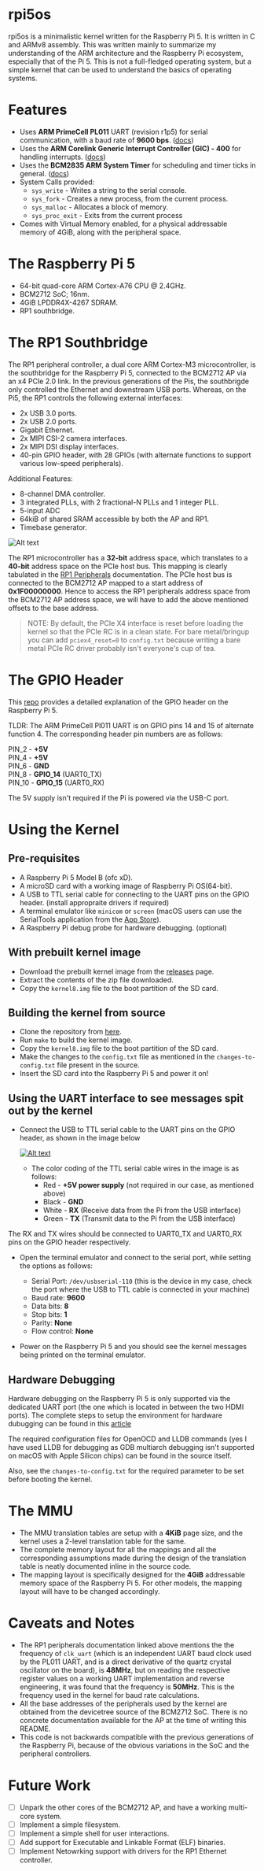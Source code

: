 # rpi5os

rpi5os is a minimalistic kernel written for the Raspberry Pi 5. It is written in C and ARMv8 assembly. This was written mainly to summarize my understanding of the ARM architecture and the Raspberry Pi ecosystem, especially that of the Pi 5. This is not a full-fledged operating system, but a simple kernel that can be used to understand the basics of operating systems.

# Features

- Uses **ARM PrimeCell PL011** UART (revision r1p5) for serial communication, with a baud rate of **9600 bps**. ([docs](https://developer.arm.com/documentation/ddi0183/g))
- Uses the **ARM Corelink Generic Interrupt Controller (GIC) - 400** for handling interrupts. ([docs](https://developer.arm.com/documentation/ddi0471/b))
- Uses the **BCM2835 ARM System Timer** for scheduling and timer ticks in general. ([docs](https://datasheets.raspberrypi.com/bcm2835/bcm2835-peripherals.pdf))
- System Calls provided:
  - `sys_write` - Writes a string to the serial console.
  - `sys_fork` - Creates a new process, from the current process.
  - `sys_malloc` - Allocates a block of memory.
  - `sys_proc_exit` - Exits from the current process
- Comes with Virtual Memory enabled, for a physical addressable memory of 4GiB, along with the peripheral space.

# The Raspberry Pi 5

- 64-bit quad-core ARM Cortex-A76 CPU @ 2.4GHz.
- BCM2712 SoC; 16nm.
- 4GiB LPDDR4X-4267 SDRAM.
- RP1 southbridge.

# The RP1 Southbridge

The RP1 peripheral controller, a dual core ARM Cortex-M3 microcontroller, is the southbridge for the Raspberry Pi 5, connected to the BCM2712 AP via an x4 PCIe 2.0 link. In the previous generations of the Pis, the southbrigde only controlled the Ethernet and downstream USB ports. Whereas, on the Pi5, the RP1 controls the following external interfaces:

- 2x USB 3.0 ports.
- 2x USB 2.0 ports.
- Gigabit Ethernet.
- 2x MIPI CSI-2 camera interfaces.
- 2x MIPI DSI display interfaces.
- 40-pin GPIO header, with 28 GPIOs (with alternate functions to support various low-speed peripherals).

Additional Features:

- 8-channel DMA controller.
- 3 integrated PLLs, with 2 fractional-N PLLs and 1 integer PLL.
- 5-input ADC
- 64kiB of shared SRAM accessible by both the AP and RP1.
- Timebase generator.

![Alt text](./assets/rp1-arch.png "RP1 Architecture")

The RP1 microcontroller has a **32-bit** address space, which translates to a **40-bit** address space on the PCIe host bus. This mapping is clearly tabulated in the [RP1 Peripherals](https://datasheets.raspberrypi.com/rp1/rp1-peripherals.pdf) documentation.
The PCIe host bus is connected to the BCM2712 AP mapped to a start address of **0x1F00000000**.
Hence to access the RP1 peripherals address space from the BCM2712 AP address space, we will have to add the above mentioned offsets to the base address.

> NOTE: By default, the PCIe X4 interface is reset before loading the kernel so that the PCIe RC is in a clean state. For bare metal/bringup you can add `pciex4_reset=0` to `config.txt` because writing a bare metal PCIe RC driver probably isn't everyone's cup of tea.

# The GPIO Header

This [repo](https://github.com/Felipegalind0/RPI5.pinout) provides a detailed explanation of the GPIO header on the Raspberry Pi 5.

TLDR: The ARM PrimeCell Pl011 UART is on GPIO pins 14 and 15 of alternate function 4.
The corresponding header pin numbers are as follows:

PIN_2 - **+5V**\
PIN_4 - **+5V**\
PIN_6 - **GND**\
PIN_8 - **GPIO_14** (UART0_TX)\
PIN_10 - **GPIO_15** (UART0_RX)

The 5V supply isn't required if the Pi is powered via the USB-C port.

# Using the Kernel

## Pre-requisites

- A Raspberry Pi 5 Model B (ofc xD).
- A microSD card with a working image of Raspberry Pi OS(64-bit).
- A USB to TTL serial cable for connecting to the UART pins on the GPIO header. (install appropraite drivers if required)
- A terminal emulator like `minicom` or `screen` (macOS users can use the SerialTools application from the [App Store](https://apps.apple.com/gb/app/serialtools/id611021963)).
- A Raspberry Pi debug probe for hardware debugging. (optional)

## With prebuilt kernel image

- Download the prebuilt kernel image from the [releases](https://github.com/puranikvinit/rpi5os/releases) page.
- Extract the contents of the zip file downloaded.
- Copy the `kernel8.img` file to the boot partition of the SD card.

## Building the kernel from source

- Clone the repository from [here](https://github.com/puranikvinit/rpi5os.git).
- Run `make` to build the kernel image.
- Copy the `kernel8.img` file to the boot partition of the SD card.
- Make the changes to the `config.txt` file as mentioned in the `changes-to-config.txt` file present in the source.
- Insert the SD card into the Raspberry Pi 5 and power it on!

## Using the UART interface to see messages spit out by the kernel

- Connect the USB to TTL serial cable to the UART pins on the GPIO header, as shown in the image below

  [![Alt text](./assets/serial-conn.jpeg "TTL Serial cable connection")](./assets/serial-conn.jpeg)

  - The color coding of the TTL serial cable wires in the image is as follows:
    - Red - **+5V power supply** (not required in our case, as mentioned above)
    - Black - **GND**
    - White - **RX** (Receive data from the Pi from the USB interface)
    - Green - **TX** (Transmit data to the Pi from the USB interface)

The RX and TX wires should be connected to UART0_TX and UART0_RX pins on the GPIO header respectively.

- Open the terminal emulator and connect to the serial port, while setting the options as follows:

  - Serial Port: `/dev/usbserial-110` (this is the device in my case, check the port where the USB to TTL cable is connected in your machine)
  - Baud rate: **9600**
  - Data bits: **8**
  - Stop bits: **1**
  - Parity: **None**
  - Flow control: **None**

- Power on the Raspberry Pi 5 and you should see the kernel messages being printed on the terminal emulator.

## Hardware Debugging

Hardware debugging on the Raspberry Pi 5 is only supported via the dedicated UART port (the one which is located in between the two HDMI ports).
The complete steps to setup the environment for hardware dubugging can be found in this [article](https://macoy.me/blog/programming/RaspberryPi5Debugging)

The required configuration files for OpenOCD and LLDB commands (yes I have used LLDB for debugging as GDB multiarch debugging isn't supported on macOS with Apple Silicon chips) can be found in the source itself.

Also, see the `changes-to-config.txt` for the required parameter to be set before booting the kernel.

# The MMU

- The MMU translation tables are setup with a **4KiB** page size, and the kernel uses a 2-level translation table for the same.
- The complete memory layout for all the mappings and all the corresponding assumptions made during the design of the translation table is neatly documented inline in the source code.
- The mapping layout is specifically designed for the **4GiB** addressable memory space of the Raspberry Pi 5. For other models, the mapping layout will have to be changed accordingly.

# Caveats and Notes

- The RP1 peripherals documentation linked above mentions the the frequency of `clk_uart` (which is an independent UART baud clock used by the PL011 UART, and is a direct derivative of the quartz crystal oscillator on the board), is **48MHz**, but on reading the respective register values on a working UART implementation and reverse engineering, it was found that the frequency is **50MHz**. This is the frequency used in the kernel for baud rate calculations.
- All the base addresses of the peripherals used by the kernel are obtained from the devicetree source of the BCM2712 SoC. There is no concrete documentation available for the AP at the time of writing this README.
- This code is not backwards compatible with the previous generations of the Raspberry Pi, because of the obvious variations in the SoC and the peripheral controllers.

# Future Work

- [ ] Unpark the other cores of the BCM2712 AP, and have a working multi-core system.
- [ ] Implement a simple filesystem.
- [ ] Implement a simple shell for user interactions.
- [ ] Add support for Executable and Linkable Format (ELF) binaries.
- [ ] Implement Netowrking support with drivers for the RP1 Ethernet controller.
